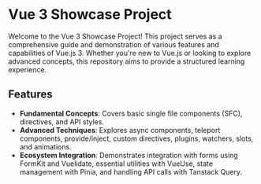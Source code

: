 # Vue 3 Showcase Project

Welcome to the Vue 3 Showcase Project! This project serves as a comprehensive guide and demonstration of various features and capabilities of Vue.js 3. Whether you're new to Vue.js or looking to explore advanced concepts, this repository aims to provide a structured learning experience.

## Features

- **Fundamental Concepts**: Covers basic single file components (SFC), directives, and API styles.
- **Advanced Techniques**: Explores async components, teleport components, provide/inject, custom directives, plugins, watchers, slots, and animations.
- **Ecosystem Integration**: Demonstrates integration with forms using FormKit and Vuelidate, essential utilities with VueUse, state management with Pinia, and handling API calls with Tanstack Query.
